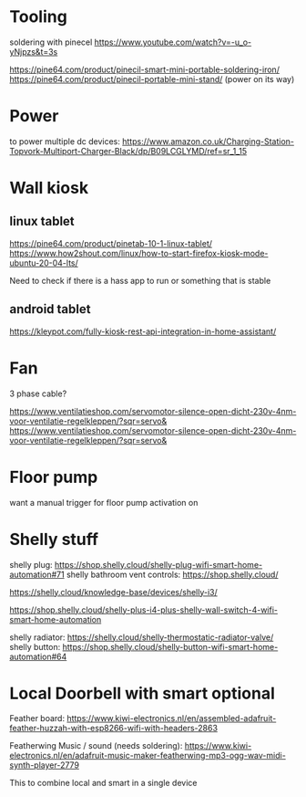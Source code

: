 
# Tooling
soldering with pinecel
https://www.youtube.com/watch?v=-u_o-yNjpzs&t=3s

https://pine64.com/product/pinecil-smart-mini-portable-soldering-iron/
https://pine64.com/product/pinecil-portable-mini-stand/
(power on its way)

# Power
to power multiple dc devices:
https://www.amazon.co.uk/Charging-Station-Topvork-Multiport-Charger-Black/dp/B09LCGLYMD/ref=sr_1_15

# Wall kiosk
## linux tablet
https://pine64.com/product/pinetab-10-1-linux-tablet/
https://www.how2shout.com/linux/how-to-start-firefox-kiosk-mode-ubuntu-20-04-lts/

Need to check if there is a hass app to run or something that is stable

## android tablet
https://kleypot.com/fully-kiosk-rest-api-integration-in-home-assistant/

# Fan
3 phase cable?

https://www.ventilatieshop.com/servomotor-silence-open-dicht-230v-4nm-voor-ventilatie-regelkleppen/?sqr=servo&
https://www.ventilatieshop.com/servomotor-silence-open-dicht-230v-4nm-voor-ventilatie-regelkleppen/?sqr=servo&

# Floor pump
want a manual trigger for floor pump activation on

# Shelly stuff
shelly plug: https://shop.shelly.cloud/shelly-plug-wifi-smart-home-automation#71
shelly bathroom vent controls: https://shop.shelly.cloud/

https://shelly.cloud/knowledge-base/devices/shelly-i3/

https://shop.shelly.cloud/shelly-plus-i4-plus-shelly-wall-switch-4-wifi-smart-home-automation

shelly radiator: https://shelly.cloud/shelly-thermostatic-radiator-valve/
shelly button: https://shop.shelly.cloud/shelly-button-wifi-smart-home-automation#64

# Local Doorbell with smart optional
Feather board: 
https://www.kiwi-electronics.nl/en/assembled-adafruit-feather-huzzah-with-esp8266-wifi-with-headers-2863

Featherwing Music / sound (needs soldering): 
https://www.kiwi-electronics.nl/en/adafruit-music-maker-featherwing-mp3-ogg-wav-midi-synth-player-2779

This to combine local and smart in a single device